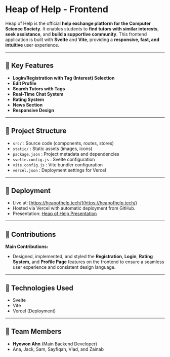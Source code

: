 # Heap of Help - Frontend

Heap of Help is the official **help exchange platform for the Computer Science Society**. It enables students to **find tutors with similar interests**, **seek** **assistance**, and **build a supportive community**. This frontend application is built with **Svelte** and **Vite**, providing a **responsive, fast, and intuitive** user experience.

---

## 🌟 Key Features

- **Login/Registration with Tag (Interest) Selection**
- **Edit Profile**
- **Search Tutors with Tags**
- **Real-Time Chat System**
- **Rating System**
- **News Section**
- **Responsive Design**

---

## 📁 Project Structure

- `src/` : Source code (components, routes, stores)
- `static/` : Static assets (images, icons)
- `package.json` : Project metadata and dependencies
- `svelte.config.js` : Svelte configuration
- `vite.config.js` : Vite bundler configuration
- `vercel.json` : Deployment settings for Vercel

---

## 🚀 Deployment

- Live at: [https://heapofhelp.tech/](https://heapofhelp.tech/)
- Hosted via Vercel with automatic deployment from GitHub.
- Presentation: [Heap of Help Presentation](https://docs.google.com/presentation/d/1A0HPdU7KOSyQmy2kXl9L4es---O6xxq5/edit?usp=sharing\&ouid=110326364159639825723\&rtpof=true\&sd=true)

---

## 🔧 Contributions

**Main Contributions:**

- Designed, implemented, and styled the **Registration**, **Login**, **Rating System**, and **Profile Page** features on the frontend to ensure a seamless user experience and consistent design language.

---

## 🔧 Technologies Used

- Svelte
- Vite
- Vercel (Deployment)

---

## 👥 Team Members

- **Hyowon Ahn** (Main Backend Developer)
- Ana, Jack, Sam, Sayfiqah, Vlad, and Zainab
